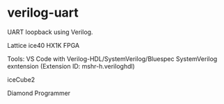# verilog-uart
UART loopback using Verilog.

Lattice ice40 HX1K FPGA

Tools:
VS Code with Verilog-HDL/SystemVerilog/Bluespec SystemVerilog exntension (Extension ID: mshr-h.veriloghdl)

iceCube2

Diamond Programmer
